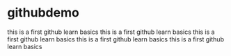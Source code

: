 # githubdemo
this is a first github learn basics 
this is a first github learn basics 
this is a first github learn basics 
this is a first github learn basics 
this is a first github learn basics 

